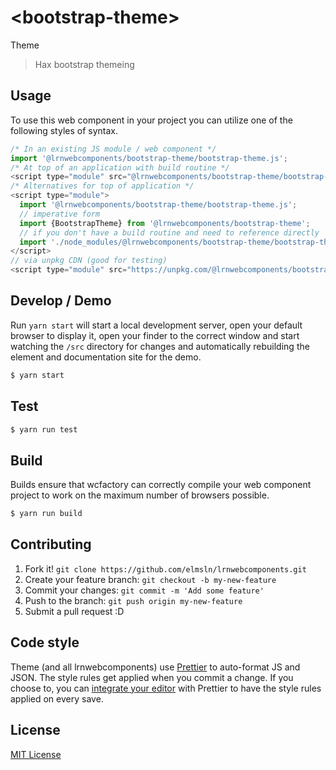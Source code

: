 # &lt;bootstrap-theme&gt;

Theme
> Hax bootstrap themeing

## Usage
To use this web component in your project you can utilize one of the following styles of syntax.

```js
/* In an existing JS module / web component */
import '@lrnwebcomponents/bootstrap-theme/bootstrap-theme.js';
/* At top of an application with build routine */
<script type="module" src="@lrnwebcomponents/bootstrap-theme/bootstrap-theme.js"></script>
/* Alternatives for top of application */
<script type="module">
  import '@lrnwebcomponents/bootstrap-theme/bootstrap-theme.js';
  // imperative form
  import {BootstrapTheme} from '@lrnwebcomponents/bootstrap-theme';
  // if you don't have a build routine and need to reference directly
  import './node_modules/@lrnwebcomponents/bootstrap-theme/bootstrap-theme.js';
</script>
// via unpkg CDN (good for testing)
<script type="module" src="https://unpkg.com/@lrnwebcomponents/bootstrap-theme/bootstrap-theme.js"></script>
```

## Develop / Demo
Run `yarn start` will start a local development server, open your default browser to display it, open your finder to the correct window and start watching the `/src` directory for changes and automatically rebuilding the element and documentation site for the demo.
```bash
$ yarn start
```

## Test

```bash
$ yarn run test
```

## Build
Builds ensure that wcfactory can correctly compile your web component project to
work on the maximum number of browsers possible.
```bash
$ yarn run build
```

## Contributing

1. Fork it! `git clone https://github.com/elmsln/lrnwebcomponents.git`
2. Create your feature branch: `git checkout -b my-new-feature`
3. Commit your changes: `git commit -m 'Add some feature'`
4. Push to the branch: `git push origin my-new-feature`
5. Submit a pull request :D

## Code style

Theme (and all lrnwebcomponents) use [Prettier][prettier] to auto-format JS and JSON.  The style rules get applied when you commit a change.  If you choose to, you can [integrate your editor][prettier-ed] with Prettier to have the style rules applied on every save.

[prettier]: https://github.com/prettier/prettier/
[prettier-ed]: https://github.com/prettier/prettier/#editor-integration
[polyserve]: https://github.com/Polymer/polyserve
[web-component-tester]: https://github.com/Polymer/web-component-tester

## License
[MIT License](http://opensource.org/licenses/MIT)